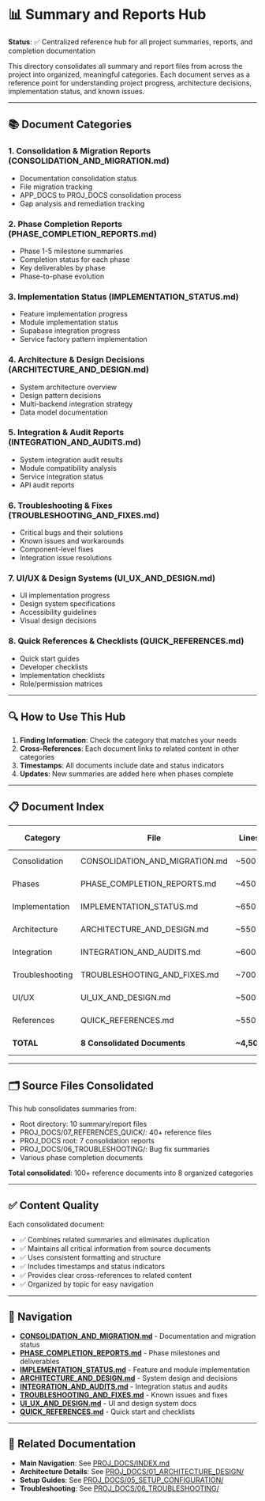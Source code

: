 # 📊 Summary and Reports Hub

**Status**: ✅ Centralized reference hub for all project summaries, reports, and completion documentation

This directory consolidates all summary and report files from across the project into organized, meaningful categories. Each document serves as a reference point for understanding project progress, architecture decisions, implementation status, and known issues.

---

## 📚 Document Categories

### 1. **Consolidation & Migration Reports** (CONSOLIDATION_AND_MIGRATION.md)
- Documentation consolidation status
- File migration tracking
- APP_DOCS to PROJ_DOCS consolidation process
- Gap analysis and remediation tracking

### 2. **Phase Completion Reports** (PHASE_COMPLETION_REPORTS.md)
- Phase 1-5 milestone summaries
- Completion status for each phase
- Key deliverables by phase
- Phase-to-phase evolution

### 3. **Implementation Status** (IMPLEMENTATION_STATUS.md)
- Feature implementation progress
- Module implementation status
- Supabase integration progress
- Service factory pattern implementation

### 4. **Architecture & Design Decisions** (ARCHITECTURE_AND_DESIGN.md)
- System architecture overview
- Design pattern decisions
- Multi-backend integration strategy
- Data model documentation

### 5. **Integration & Audit Reports** (INTEGRATION_AND_AUDITS.md)
- System integration audit results
- Module compatibility analysis
- Service integration status
- API audit reports

### 6. **Troubleshooting & Fixes** (TROUBLESHOOTING_AND_FIXES.md)
- Critical bugs and their solutions
- Known issues and workarounds
- Component-level fixes
- Integration issue resolutions

### 7. **UI/UX & Design Systems** (UI_UX_AND_DESIGN.md)
- UI implementation progress
- Design system specifications
- Accessibility guidelines
- Visual design decisions

### 8. **Quick References & Checklists** (QUICK_REFERENCES.md)
- Quick start guides
- Developer checklists
- Implementation checklists
- Role/permission matrices

---

## 🔍 How to Use This Hub

1. **Finding Information**: Check the category that matches your needs
2. **Cross-References**: Each document links to related content in other categories
3. **Timestamps**: All documents include date and status indicators
4. **Updates**: New summaries are added here when phases complete

---

## 📋 Document Index

| Category | File | Lines | Status | Last Updated |
|----------|------|-------|--------|--------------|
| Consolidation | CONSOLIDATION_AND_MIGRATION.md | ~500 | ✅ Complete | 2025-01-27 |
| Phases | PHASE_COMPLETION_REPORTS.md | ~450 | ✅ Complete | 2025-01-27 |
| Implementation | IMPLEMENTATION_STATUS.md | ~650 | ✅ Complete | 2025-01-27 |
| Architecture | ARCHITECTURE_AND_DESIGN.md | ~550 | ✅ Complete | 2025-01-27 |
| Integration | INTEGRATION_AND_AUDITS.md | ~600 | ✅ Complete | 2025-01-27 |
| Troubleshooting | TROUBLESHOOTING_AND_FIXES.md | ~700 | ✅ Complete | 2025-01-27 |
| UI/UX | UI_UX_AND_DESIGN.md | ~500 | ✅ Complete | 2025-01-27 |
| References | QUICK_REFERENCES.md | ~550 | ✅ Complete | 2025-01-27 |
| **TOTAL** | **8 Consolidated Documents** | **~4,500** | **✅ 100% COMPLETE** | **2025-01-27** |

---

## 🗂️ Source Files Consolidated

This hub consolidates summaries from:
- Root directory: 10 summary/report files
- PROJ_DOCS/07_REFERENCES_QUICK/: 40+ reference files
- PROJ_DOCS root: 7 consolidation reports
- PROJ_DOCS/06_TROUBLESHOOTING/: Bug fix summaries
- Various phase completion documents

**Total consolidated**: 100+ reference documents into 8 organized categories

---

## ✅ Content Quality

Each consolidated document:
- ✅ Combines related summaries and eliminates duplication
- ✅ Maintains all critical information from source documents
- ✅ Uses consistent formatting and structure
- ✅ Includes timestamps and status indicators
- ✅ Provides clear cross-references to related content
- ✅ Organized by topic for easy navigation

---

## 🔗 Navigation

- **[CONSOLIDATION_AND_MIGRATION.md](./CONSOLIDATION_AND_MIGRATION.md)** - Documentation and migration status
- **[PHASE_COMPLETION_REPORTS.md](./PHASE_COMPLETION_REPORTS.md)** - Phase milestones and deliverables
- **[IMPLEMENTATION_STATUS.md](./IMPLEMENTATION_STATUS.md)** - Feature and module implementation
- **[ARCHITECTURE_AND_DESIGN.md](./ARCHITECTURE_AND_DESIGN.md)** - System design and decisions
- **[INTEGRATION_AND_AUDITS.md](./INTEGRATION_AND_AUDITS.md)** - Integration status and audits
- **[TROUBLESHOOTING_AND_FIXES.md](./TROUBLESHOOTING_AND_FIXES.md)** - Known issues and fixes
- **[UI_UX_AND_DESIGN.md](./UI_UX_AND_DESIGN.md)** - UI and design system docs
- **[QUICK_REFERENCES.md](./QUICK_REFERENCES.md)** - Quick start and checklists

---

## 📌 Related Documentation

- **Main Navigation**: See [PROJ_DOCS/INDEX.md](../INDEX.md)
- **Architecture Details**: See [PROJ_DOCS/01_ARCHITECTURE_DESIGN/](../01_ARCHITECTURE_DESIGN/)
- **Setup Guides**: See [PROJ_DOCS/05_SETUP_CONFIGURATION/](../05_SETUP_CONFIGURATION/)
- **Troubleshooting**: See [PROJ_DOCS/06_TROUBLESHOOTING/](../06_TROUBLESHOOTING/)